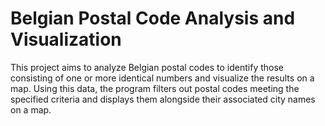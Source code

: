 # Belgian Postal Code Analysis and Visualization
 This project aims to analyze Belgian postal codes to identify those consisting of one or more identical numbers and visualize the results on a map.  Using this data, the program filters out postal codes meeting the specified criteria and displays them alongside their associated city names on a map.
